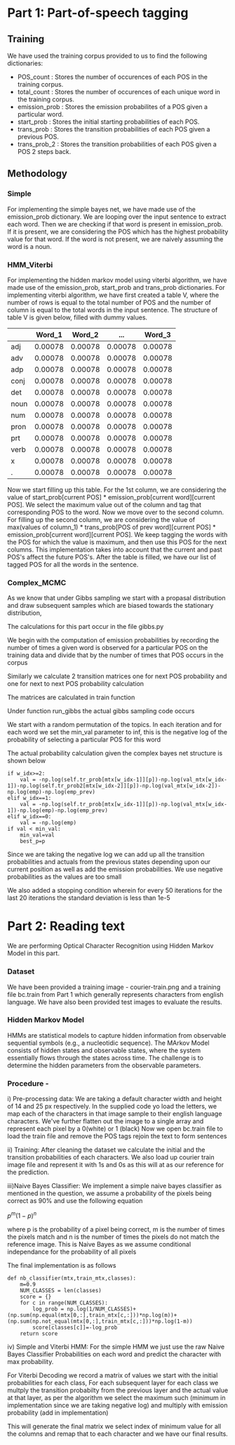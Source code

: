 # Part 1: Part-of-speech tagging

## Training
We have used the training corpus provided to us to find the following dictionaries: 
- POS_count : Stores the number of occurences of each POS in the training corpus.
- total_count : Stores the number of occurences of each unique word in the training corpus.
- emission_prob : Stores the emission probabilites of a POS given a particular word.  
- start_prob : Stores the initial starting probabilities of each POS.
- trans_prob : Stores the transition probabilities of each POS given a previous POS.
- trans_prob_2 : Stores the transition probabilities of each POS given a POS 2 steps back.

## Methodology
### Simple
For implementing the simple bayes net, we have made use of the emission_prob dictionary. We are looping over the input sentence to extract each word. Then we are checking if that word is present in emission_prob. If it is present, we are considering the POS which has the highest probability value for that word. If the word is not present, we are naively assuming the word is a noun. 

### HMM_Viterbi 
For implementing the hidden markov model using viterbi algorithm, we have made use of the emission_prob, start_prob and trans_prob dictionaries. For implementing viterbi algorithm, we have first created a table V, where the number of rows is equal to the total number of POS and the number of column is equal to the total words in the input sentence. The structure of table V is given below, filled with dummy values.

|             | Word_1      | Word_2      | ...         | Word_3      |
| ----------- | ----------- | ----------- | ----------- | ----------- |
| adj         | 0.00078     | 0.00078     | 0.00078     | 0.00078     |
| adv         | 0.00078     | 0.00078     | 0.00078     | 0.00078     |
| adp         | 0.00078     | 0.00078     | 0.00078     | 0.00078     |
| conj        | 0.00078     | 0.00078     | 0.00078     | 0.00078     |
| det         | 0.00078     | 0.00078     | 0.00078     | 0.00078     |
| noun        | 0.00078     | 0.00078     | 0.00078     | 0.00078     |
| num         | 0.00078     | 0.00078     | 0.00078     | 0.00078     |
| pron        | 0.00078     | 0.00078     | 0.00078     | 0.00078     |
| prt         | 0.00078     | 0.00078     | 0.00078     | 0.00078     |
| verb        | 0.00078     | 0.00078     | 0.00078     | 0.00078     |
| x           | 0.00078     | 0.00078     | 0.00078     | 0.00078     |
| .           | 0.00078     | 0.00078     | 0.00078     | 0.00078     |

Now we start filling up this table. For the 1st column, we are considering the value of start_prob[current POS] * emission_prob[current word][current POS]. We select the maximum value out of the column and tag that corresponding POS to the word. Now we move over to the second column. For filling up the second column, we are considering the value of max(values of column_1) * trans_prob[POS of prev word][current POS] * emission_prob[current word][current POS]. We keep tagging the words with the POS for which the value is maximum, and then use this POS for the next columns. This implementation takes into account that the current and past POS's affect the future POS's. After the table is filled, we have our list of tagged POS for all the words in the sentence.

### Complex_MCMC
As we know that under Gibbs sampling we start with a propasal distribution and draw subsequent samples which are biased towards the stationary distribution,

The calculations for this part occur in the file gibbs.py

We begin with the computation of emission probabilities by recording the number of times a given word is observed for a particular POS on the training data and divide that by the number of times that POS occurs in the corpus

Similarly we calculate 2 transition matrices one for next POS probability and one for next to next POS probability calculation

The matrices are calculated in train function

Under function run_gibbs the actual gibbs sampling code occurs

We start with a random permutation of the topics. In each iteration and for each word we set the min_val parameter to inf, this is the negative log of the probability of selecting a particular POS for this word

The actual probability calculation given the complex bayes net structure is shown below

```
if w_idx>=2:
    val = -np.log(self.tr_prob[mtx[w_idx-1]][p])-np.log(val_mtx[w_idx-1])-np.log(self.tr_prob2[mtx[w_idx-2]][p])-np.log(val_mtx[w_idx-2])-np.log(emp)-np.log(emp_prev)
elif w_idx==1:
    val = -np.log(self.tr_prob[mtx[w_idx-1]][p])-np.log(val_mtx[w_idx-1])-np.log(emp)-np.log(emp_prev)
elif w_idx==0:
    val = -np.log(emp)
if val < min_val:
    min_val=val
    best_p=p

```

Since we are taking the negative log we can add up all the transition probabilities and actuals from the previous states depending upon our current position as well as add the emission probabilities. We use negative probabilities as the values are too small

We also added a stopping condition wherein for every 50 iterations for the last 20 iterations the standard deviation is less than 1e-5

# Part 2: Reading text
We are performing Optical Character Recognition using Hidden Markov Model in this part.

### Dataset 
We have been provided a training image - courier-train.png and a training file bc.train from Part 1 which generally represents characters from english language. We have also been provided test images to evaluate the results.

### Hidden Markov Model  
HMMs are statistical models to capture hidden information from observable sequential symbols (e.g., a nucleotidic sequence). The MArkov Model consists of hidden states and  observable states, where the system essentially flows through the states across time. The challenge is to determine the hidden parameters from the observable parameters.

### Procedure - 

i) Pre-processing data: 
We are taking a default character width and height of 14 and 25 px respectively. In the supplied code yo load the letters, we map each of the characters in that image sample to their english language characters. We've further flatten out the image to a single array and represent each pixel by a 0(white) or 1 (black) Now we open bc.train file to load the train file and remove the POS tags rejoin the text to form sentences

ii) Training: After cleaning the dataset we calculate the initial and the transition probabilities of each characters. We also load up courier train image file and represent it with 1s and 0s as this will at as our reference for the prediction.

iii)Naive Bayes Classifier: We implement a simple naive bayes classifier as mentioned in the question, we assume a probability of the pixels being correct as 90% and use the following equation 

$p^m(1-p)^n$

where p is the probability of a pixel being correct, m is the number of times the pixels match and n is the number of times the pixels do not match the reference image. This is Naive Bayes as we assume conditional independance for the probability of all pixels

The final implementation is as follows
```
def nb_classifier(mtx,train_mtx,classes):
    m=0.9
    NUM_CLASSES = len(classes)
    score = {}
    for c in range(NUM_CLASSES):
        log_prob = np.log(1/NUM_CLASSES)+(np.sum(np.equal(mtx[0,:],train_mtx[c,:]))*np.log(m))+(np.sum(np.not_equal(mtx[0,:],train_mtx[c,:]))*np.log(1-m))
        score[classes[c]]=-log_prob
    return score
```

iv) Simple and Viterbi HMM: For the simple HMM we just use the raw Naive Bayes Classifier Probabilities on each word and predict the character with max probability.

For Viterbi Decoding we record a matrix of values we start with the initial probabilities for each class, For each subsequent layer for each class we multply the transition probabilty from the previous layer and the actual value at that layer, as per the algorithm we select the maximum such (minimum in implementation since we are taking negative log) and multiply with emission probability (add in implementation)

This will generate the final matrix we select index of minimum value for all the columns and remap that to each character and we have our final results.

